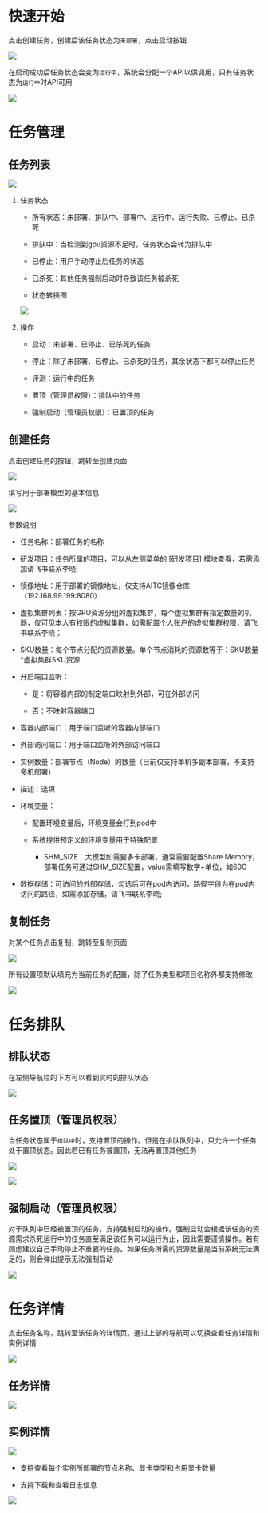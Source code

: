 # 快速开始

点击创建任务，创建后该任务状态为`未部署`，点击启动按钮

![](images/模型部署/image.png)



在启动成功后任务状态会变为`运行中`，系统会分配一个API以供调用，只有任务状态为`运行中`时API可用

![](images/模型部署/image-1.png)



# 任务管理

## 任务列表

![](images/模型部署/image-14.png)

1. 任务状态

   * 所有状态：未部署、排队中、部署中、运行中、运行失败、已停止、已杀死

   * 排队中：当检测到gpu资源不足时，任务状态会转为排队中

   * 已停止：用户手动停止后任务的状态

   * 已杀死：其他任务强制启动时导致该任务被杀死

   * 状态转换图

   ![](images/模型部署/image-2.png)



2. 操作

    * 启动：未部署、已停止、已杀死的任务

    * 停止：除了未部署、已停止、已杀死的任务，其余状态下都可以停止任务

    * 评测：运行中的任务

    * 置顶（管理员权限）：排队中的任务

    * 强制启动（管理员权限）：已置顶的任务



## 创建任务

点击创建任务的按钮，跳转至创建页面

![](images/模型部署/image-3.png)

填写用于部署模型的基本信息

![](images/模型部署/image-4.png)

参数说明

* 任务名称：部署任务的名称

* 研发项目：任务所属的项目，可以从左侧菜单的 \[研发项目] 模块查看，若需添加请飞书联系李晓;

* 镜像地址：用于部署的镜像地址，仅支持AITC镜像仓库（192.168.99.199:8080）

* 虚拟集群列表：按GPU资源分组的虚拟集群，每个虚拟集群有指定数量的机器，仅可见本人有权限的虚拟集群，如需配置个人账户的虚拟集群权限，请飞书联系李晓；

* SKU数量：每个节点分配的资源数量。单个节点消耗的资源数等于：SKU数量\*虚拟集群SKU资源

* 开启端口监听：

  * 是：将容器内部的制定端口映射到外部，可在外部访问

  * 否：不映射容器端口

* 容器内部端口：用于端口监听的容器内部端口

* 外部访问端口：用于端口监听的外部访问端口

* 实例数量：部署节点（Node）的数量（目前仅支持单机多副本部署，不支持多机部署）

* 描述：选填

* 环境变量：

  * 配置环境变量后，环境变量会打到pod中

  * 系统提供预定义的环境变量用于特殊配置

    * SHM\_SIZE：大模型如需要多卡部署，通常需要配置Share Memory，部署任务可通过SHM\_SIZE配置，value需填写数字+单位，如60G

* 数据存储：可访问的外部存储，勾选后可在pod内访问，路径字段为在pod内访问的路径，如需添加存储，请飞书联系李晓;



## 复制任务

对某个任务点击复制，跳转至复制页面

![](images/模型部署/image-5.png)



所有设置项默认填充为当前任务的配置，除了任务类型和项目名称外都支持修改

![](images/模型部署/image-6.png)



# 任务排队

## 排队状态

在左侧导航栏的下方可以看到实时的排队状态

![](images/模型部署/image-7.png)



## 任务置顶（管理员权限）

当任务状态属于`排队中`时，支持置顶的操作。但是在排队队列中，只允许一个任务处于置顶状态。因此若已有任务被置顶，无法再置顶其他任务

![](images/模型部署/image-8.png)

![](images/模型部署/image-9.png)



## 强制启动（管理员权限）

对于队列中已经被置顶的任务，支持强制启动的操作。强制启动会根据该任务的资源需求杀死运行中的任务直至满足该任务可以运行为止，因此需要谨慎操作。若有顾虑建议自己手动停止不重要的任务。如果任务所需的资源数量是当前系统无法满足的，则会弹出提示无法强制启动

![](images/模型部署/image-10.png)



# 任务详情

点击任务名称，跳转至该任务的详情页。通过上部的导航可以切换查看任务详情和实例详情

![](images/模型部署/image-11.png)



## 任务详情

![](images/模型部署/image-12.png)



## 实例详情

![](images/模型部署/image-13.png)

* 支持查看每个实例所部署的节点名称、显卡类型和占用显卡数量

* 支持下载和查看日志信息

![](images/模型部署/image-15.png)

